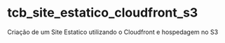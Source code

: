 # tcb_site_estatico_cloudfront_s3

Criação de um Site Estatico utilizando o Cloudfront e hospedagem no S3
